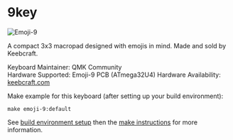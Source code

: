 9key
===

![Emoji-9](https://i.imgur.com/sqyIK3m.jpg)

A compact 3x3 macropad designed with emojis in mind. Made and sold by Keebcraft. 

Keyboard Maintainer: QMK Community  
Hardware Supported: Emoji-9 PCB (ATmega32U4)
Hardware Availability: [keebcraft.com](http://keebcraft.com/)

Make example for this keyboard (after setting up your build environment):

    make emoji-9:default

See [build environment setup](https://docs.qmk.fm/#/getting_started_build_tools) then the [make instructions](https://docs.qmk.fm/#/getting_started_make_guide) for more information.